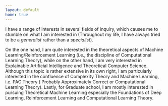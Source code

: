 ```yaml
---
layout: default
home: true
---
```


I have a range of interests in several fields of inquiry, which causes me to stumble on what I am interested in (Throughout my life, I have always tried to be a *generalist* rather than a *specialist*). 

On the one hand, I am quite
interested in the theoretical aspects of Machine Learning/Reinforcement Learning (i.e., the discipline of Computational Learning Theory), while on the other hand, I am very interested in Explainable Artificial Intelligence and Theoretical Computer Science. Although this topic is rather extensive in its own right, I am particularly interested in the confluence of Complexity Theory and Machine Learning, i.e. PAC Theory ( Probably Approximately Correct or Computational Learning Theory). Lastly, for Graduate school, I am mostly interested in pursuing Theoretical Machine Learning especially the Foundations of Deep Learning, Reinforcement Learning and Computational Learning Theory.


<!--
<script src="https://apps.elfsight.com/p/platform.js" defer></script>
<div class="elfsight-app-b13063fd-194b-41ac-a7f5-7c5932cf93f7"></div>
-->
<!--<h4 class="posts-item-note">Recent Posts</h4>
{% for post in site.posts limit:11%}
<article class="post-item" align = "center">
  <span class="post-item-date" align = "center">{{ post.date  | date: "%b %d, %Y" }}</span>
  <h4 class="post-item-title" align = "center">
    <a href="{{ post.url }}">{{ post.title | escape }}</a>
  </h4>
</article>
{% endfor %}
-->

<!--<h4 class="posts-item-note" href = "/resume">All Posts</h4>-->
